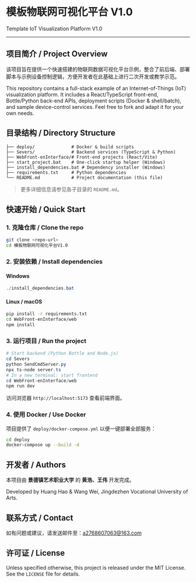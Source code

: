 # 模板物联网可视化平台 V1.0

Template IoT Visualization Platform V1.0

---

## 项目简介 / Project Overview

该项目旨在提供一个快速搭建的物联网数据可视化平台示例，整合了前后端、部署脚本与示例设备控制逻辑，方便开发者在此基础上进行二次开发或教学示范。

This repository contains a full-stack example of an Internet-of-Things (IoT) visualization platform. It includes a React/TypeScript front-end, Bottle/Python back-end APIs, deployment scripts (Docker & shell/batch), and sample device-control services. Feel free to fork and adapt it for your own needs.

## 目录结构 / Directory Structure

```text
├── deploy/              # Docker & build scripts
├── Severs/              # Backend services (TypeScript & Python)
├── WebFront-enInterface/# Front-end projects (React/Vite)
├── start_project.bat    # One-click startup helper (Windows)
├── install_dependencies.bat # Dependency installer (Windows)
├── requirements.txt     # Python dependencies
└── README.md            # Project documentation (this file)
```

> 更多详细信息请参见各子目录的 `README.md`。

## 快速开始 / Quick Start

### 1. 克隆仓库 / Clone the repo

```bash
git clone <repo-url>
cd 模板物联网可视化平台V1.0
```

### 2. 安装依赖 / Install dependencies

#### Windows

```powershell
./install_dependencies.bat
```

#### Linux / macOS

```bash
pip install -r requirements.txt
cd WebFront-enInterface/web
npm install
```

### 3. 运行项目 / Run the project

```powershell
# Start backend (Python Bottle and Node.js)
cd Severs
python SendCmdServer.py
npx ts-node server.ts
# In a new terminal: start frontend
cd WebFront-enInterface/web
npm run dev
```

访问浏览器 `http://localhost:5173` 查看前端界面。

### 4. 使用 Docker / Use Docker

项目提供了 `deploy/docker-compose.yml` 以便一键部署全部服务：

```bash
cd deploy
docker-compose up --build -d
```

## 开发者 / Authors

本项目由 **景德镇艺术职业大学** 的 **黄浩、王伟** 开发完成。

Developed by Huang Hao & Wang Wei, Jingdezhen Vocational University of Arts.

## 联系方式 / Contact

如有问题或建议，请发送邮件至：<a2768607063@163.com>

## 许可证 / License

Unless specified otherwise, this project is released under the MIT License. See the `LICENSE` file for details. 